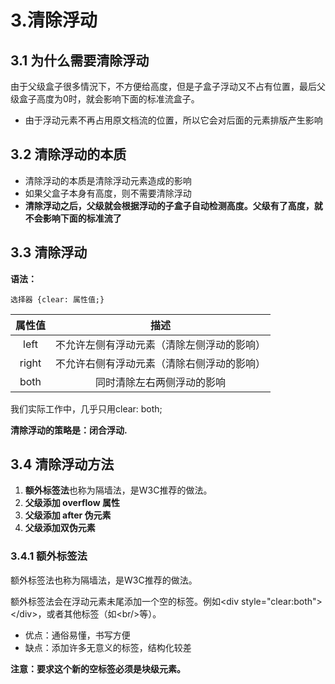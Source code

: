 # 3.清除浮动

## 3.1 为什么需要清除浮动

由于父级盒子很多情況下，不方便给高度，但是子盒子浮动又不占有位置，最后父级盒子高度为0时，就会影响下面的标准流盒子。

* 由于浮动元素不再占用原文档流的位置，所以它会对后面的元素排版产生影响

## 3.2 清除浮动的本质

* 清除浮动的本质是清除浮动元素造成的影响
* 如果父盒子本身有高度，则不需要清除浮动
* **清除浮动之后，父级就会根据浮动的子盒子自动检测高度。父级有了高度，就不会影响下面的标准流了**

## 3.3 清除浮动

**语法：**

    选择器 {clear: 属性值;}

|属性值|描述|
|:-:|:---:|
|left|不允许左侧有浮动元素（清除左侧浮动的影响）|
|right|不允许右侧有浮动元素（清除右侧浮动的影响）|
|both|同时清除左右两侧浮动的影响|

我们实际工作中，几乎只用clear: both;

**清除浮动的策略是：闭合浮动.**

## 3.4 清除浮动方法

1. **额外标签法**也称为隔墙法，是W3C推荐的做法。
2. **父级添加 overflow 属性**
3. **父级添加 after 伪元素**
4. **父级添加双伪元素**

### 3.4.1 额外标签法

额外标签法也称为隔墙法，是W3C推荐的做法。

额外标签法会在浮动元素未尾添加一个空的标签。例如\<div style="clear:both">\</div>，或者其他标签（如\<br/>等）。

* 优点：通俗易懂，书写方便
* 缺点：添加许多无意义的标签，结构化较差

**注意：要求这个新的空标签必须是块级元素。**

